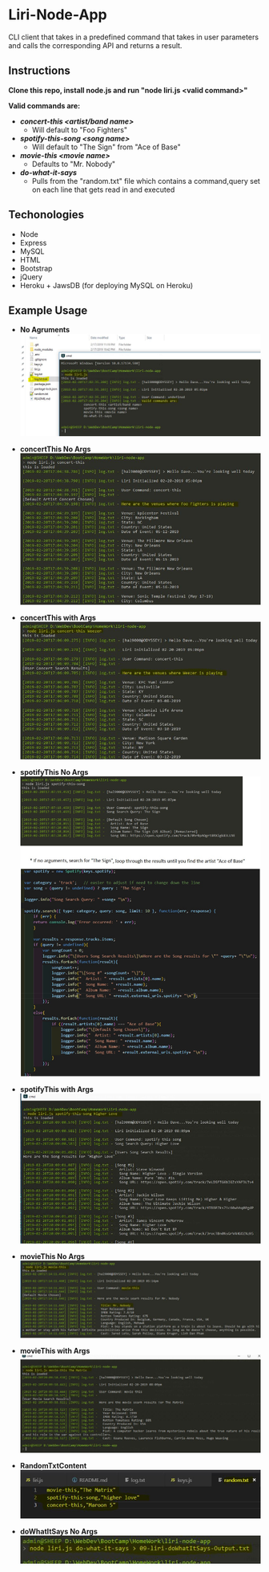 # Liri-Node-App
CLI client that takes in a predefined command that takes in user parameters and calls the corresponding API and returns a result.

## Instructions
**Clone this repo, install node.js and run "node liri.js \<valid command\>"**

**Valid commands are:**
* ***concert-this \<artist/band name\>*** 
   * Will default to "Foo Fighters"
* ***spotify-this-song \<song name\>***
   * Will default to "The Sign" from "Ace of Base"
* ***movie-this \<movie name\>***
   * Defaults to "Mr. Nobody"
* ***do-what-it-says***
   * Pulls from the "random.txt" file which contains a command,query set on each line that gets read in and executed

## Techonologies
* Node
* Express
* MySQL
* HTML
* Bootstrap
* jQuery
* Heroku + JawsDB (for deploying MySQL on Heroku)

## Example Usage
* **No Agruments**
![No Arguments](screenshots/01-liri-noArguments.JPG)

* **concertThis No Args**
![concertThis No Arguments](screenshots/02-liri-concertThis-NoArgs.JPG)

* **concertThis with Args**
![concertThis Arguments](screenshots/03-liri-concertThis-withArgs.JPG)

* **spotifyThis No Args**
![spotifyThis No Arguments](screenshots/04-liri-spotifyThis-noArgs.jpg)

* **spotifyThis with Args**
![spotifyThis Arguments](screenshots/05-liri-spotifyThis-withArgs.jpg)

* **movieThis No Args**
![movieThis No Arguments](screenshots/06-liri-movieThis-noArgs.jpg)

* **movieThis with Args**
![movieThis Arguments](screenshots/07-liri-movieThis-withArgs.jpg)

* **RandomTxtContent**
![Batch File Content](screenshots/08-liri-RandomTxtContent.jpg)

* **doWhatItSays No Args**  
![doWhatItSays No Arguments](screenshots/09-liri-doWhatItSays-noArgs.jpg)






